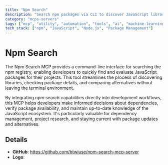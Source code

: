 ```yaml
---
title: "Npm Search"
description: "Search npm packages via CLI to discover JavaScript libraries and manage dependencies efficiently."
category: "mcps-servers"
tags: ["mcp", "utility", "automation", "tools", "ai", "machine-learning"]
tech_stack: ["npm", "JavaScript", "Node.js", "Package Management"]
---
```


# Npm Search

The Npm Search MCP provides a command-line interface for searching the npm registry, enabling developers to quickly find and evaluate JavaScript packages for their projects. This tool streamlines the process of discovering libraries, checking package details, and comparing alternatives without leaving the terminal environment.

By integrating npm search capabilities directly into development workflows, this MCP helps developers make informed decisions about dependencies, verify package availability, and maintain up-to-date knowledge of the JavaScript ecosystem. It's particularly valuable for dependency management, project research, and staying current with package updates and alternatives.

## Details

- **GitHub**: https://github.com/btwiuse/npm-search-mcp-server
- **Logo**: 
